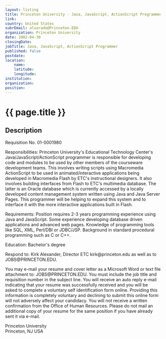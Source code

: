 ```yaml
---
layout: listing
title: Princeton University - Java, JavaScript, ActionScript Programmer
link:
country: United States
subrEmail: alvarado@Princeton.EDU
organization: Princeton University 
date: 2002-04-30
closingDate: 
jobTitle: Java, JavaScript, ActionScript Programmer
published: false
postdate:
location:
	name: 
	latitude: 
	longitude: 
institution: 
organization: 
position: 
--- 
```



# {{ page.title }}

## Description


<p>Requisition No. 01-0001980</p>

<p>Responsibilities: Princeton University's Educational Technology Center's Java/JavaScript/ActionScript programmer is responsible for developing code and modules to be used by other members of the courseware development teams. This involves writing scripts using Macromedia ActionScript to be used in animated/interactive applications being developed in Macromedia Flash by ETC's instructional designers. It also involves building interfaces from Flash to ETC's multimedia database. The latter is an Oracle database which is currently accessed by a locally developed content management system written using Java and Java Server Pages. This programmer will be helping to expand this system and to interface it with the more interactive applications built in Flash.</p>

<p>Requirements: Position requires 2-3 years programming experience using Java and JavaScript. Some experience developing database driven applications and advanced web pages. Knowledge of programming tools like SQL, XML, Perl/DBI or JDBC/JSP. Background in standard procedural programming such as C or C++.</p>

<p>Education: Bachelor's degree</p>

<p>Respond to:  Kirk Alexander, Director ETC  kirk@princeton.edu  as well as to JOBS@PRINCETON.EDU.</p>

<p>You may e-mail your resume and cover letter as a Microsoft Word or text file attachment to: JOBS@PRINCETON.EDU. You must include the job title and requisition number in the subject line.  You will receive an auto reply e-mail indicating that your resume was successfully received and you will be asked to complete a voluntary self identification form online. Providing this information is completely voluntary and declining to submit this online form will not adversely affect your candidacy.  You will not receive a written confirmation from the Office of Human Resources.  Please do not mail an additional copy of your resume for the same position if you have already sent it via e-mail.</p>

<p>Princeton University<br>
Princeton, NJ USA</p>

